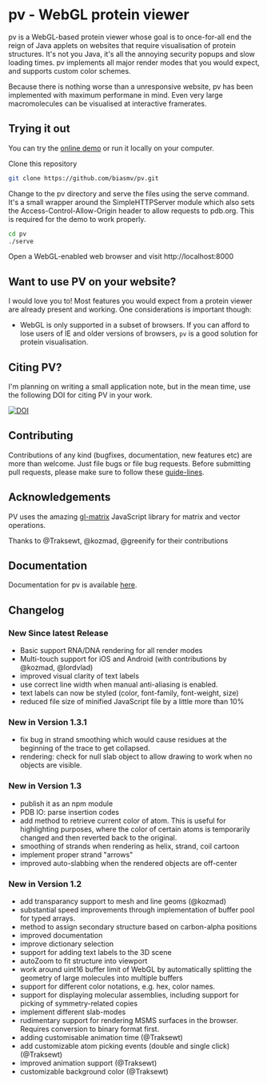 pv - WebGL protein viewer
=========================================

pv  is a WebGL-based protein viewer whose goal is to once-for-all end the reign of Java applets on websites that require visualisation of protein structures. It's not you Java, it's all the annoying security popups and slow loading times. pv implements all major render modes that you would expect, and supports custom color schemes. 

Because there is nothing worse than a unresponsive website, pv has been implemented with maximum performane in mind. Even very large macromolecules can be visualised at interactive framerates.


Trying it out
-----------------------------------------

You can try the [online demo](http://biasmv.github.io/pv/demo.html) or run it locally on your computer.

Clone this repository

```bash
git clone https://github.com/biasmv/pv.git
```

Change to the pv directory and serve the files using the serve command. It's a small wrapper around the SimpleHTTPServer module which also sets the Access-Control-Allow-Origin header to allow requests to pdb.org. This is required for the demo to work properly.

```bash
cd pv
./serve 
```

Open a WebGL-enabled web browser and visit http://localhost:8000

Want to use PV on your website?
----------------------------------------

I would love you to! Most features you would expect from a protein viewer are already present and working. One considerations is important though:

 * WebGL is only supported in a subset of browsers. If you can afford to lose users of IE and older versions of browsers, `pv` is a good solution for protein visualisation.

Citing PV?
----------------------------------------

I'm planning on writing a small application note, but in the mean time, use the following DOI for citing PV in your work.

[![DOI](https://zenodo.org/badge/7050/biasmv/pv.png)](http://dx.doi.org/10.5281/zenodo.12620)



Contributing
-----------------------------------------

Contributions of any kind (bugfixes, documentation, new features etc) are more than welcome. Just file bugs or file bug requests. Before submitting pull requests, please make sure to follow these [guide-lines](https://github.com/biasmv/pv/blob/master/CONTRIBUTE.md).


Acknowledgements
----------------------------------------

PV uses the amazing [gl-matrix](https://github.com/toji/gl-matrix) JavaScript library for matrix and vector operations.


Thanks to @Traksewt, @kozmad, @greenify for their contributions

Documentation
---------------------------------------

Documentation for pv is available [here](http://pv.readthedocs.org). 

Changelog
----------------------------------------

### New Since latest Release

- Basic support RNA/DNA rendering for all render modes
- Multi-touch support for iOS and Android (with contributions by @kozmad, @lordvlad)
- improved visual clarity of text labels
- use correct line width when manual anti-aliasing is enabled.
- text labels can now be styled (color, font-family, font-weight, size)
- reduced file size of minified JavaScript file by a little more than 10%

### New in Version 1.3.1

- fix bug in strand smoothing which would cause residues at the beginning of the trace to get collapsed.
- rendering: check for null slab object to allow drawing to work when no objects are visible.

### New in Version 1.3

- publish it as an npm module
- PDB IO: parse insertion codes
- add method to retrieve current color of atom. This is useful for highlighting purposes, where the color of certain atoms is temporarily changed and then reverted back to the original.
- smoothing of strands when rendering as helix, strand, coil cartoon
- implement proper strand "arrows"
- improved auto-slabbing when the rendered objects are off-center

### New in Version 1.2

- add transparancy support to mesh and line geoms (@kozmad)
- substantial speed improvements through implementation of buffer pool for typed arrays.
- method to assign secondary structure based on carbon-alpha positions
- improved documentation
- improve dictionary selection
- support for adding text labels to the 3D scene
- autoZoom to fit structure into viewport
- work around uint16 buffer limit of WebGL by automatically splitting the geometry of large molecules into multiple buffers
- support for different color notations, e.g. hex, color names.
- support for displaying molecular assemblies, including support for picking of symmetry-related copies
- implement different slab-modes
- rudimentary support for rendering MSMS surfaces in the browser. Requires conversion to binary format first.
- adding customisable animation time (@Traksewt)
- add customizable atom picking events (double and single click) (@Traksewt)
- improved animation support (@Traksewt)
- customizable background color (@Traksewt)

